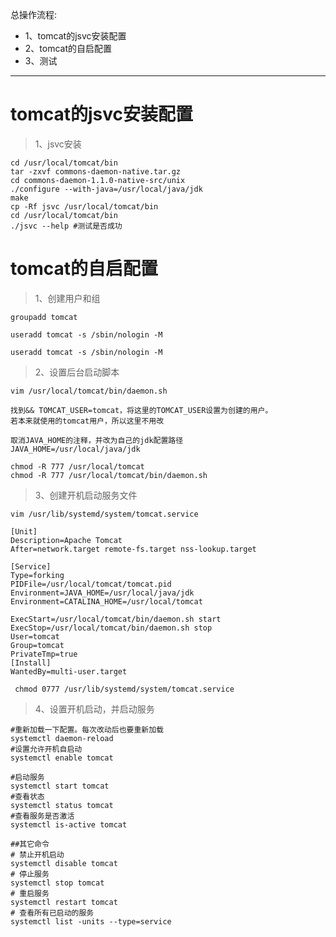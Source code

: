 总操作流程:
- 1、tomcat的jsvc安装配置
- 2、tomcat的自启配置
- 3、测试

***

# tomcat的jsvc安装配置

> 1、jsvc安装
```shell
cd /usr/local/tomcat/bin
tar -zxvf commons-daemon-native.tar.gz
cd commons-daemon-1.1.0-native-src/unix
./configure --with-java=/usr/local/java/jdk
make
cp -Rf jsvc /usr/local/tomcat/bin
cd /usr/local/tomcat/bin
./jsvc --help #测试是否成功
```

# tomcat的自启配置

>1、创建用户和组
```shell
groupadd tomcat

useradd tomcat -s /sbin/nologin -M

useradd tomcat -s /sbin/nologin -M 
```

>2、设置后台启动脚本
```shell
vim /usr/local/tomcat/bin/daemon.sh
```

```shell
找到&& TOMCAT_USER=tomcat，将这里的TOMCAT_USER设置为创建的用户。
若本来就使用的tomcat用户，所以这里不用改

取消JAVA_HOME的注释，并改为自己的jdk配置路径
JAVA_HOME=/usr/local/java/jdk
```

```
chmod -R 777 /usr/local/tomcat
chmod -R 777 /usr/local/tomcat/bin/daemon.sh
```

>3、创建开机启动服务文件

```
vim /usr/lib/systemd/system/tomcat.service
```

```
[Unit]
Description=Apache Tomcat
After=network.target remote-fs.target nss-lookup.target

[Service]
Type=forking
PIDFile=/usr/local/tomcat/tomcat.pid
Environment=JAVA_HOME=/usr/local/java/jdk
Environment=CATALINA_HOME=/usr/local/tomcat

ExecStart=/usr/local/tomcat/bin/daemon.sh start
ExecStop=/usr/local/tomcat/bin/daemon.sh stop
User=tomcat
Group=tomcat
PrivateTmp=true
[Install]
WantedBy=multi-user.target
```

```
 chmod 0777 /usr/lib/systemd/system/tomcat.service
```


>4、设置开机启动，并启动服务

```
#重新加载一下配置。每次改动后也要重新加载
systemctl daemon-reload
#设置允许开机自启动
systemctl enable tomcat 

#启动服务
systemctl start tomcat
#查看状态
systemctl status tomcat
#查看服务是否激活
systemctl is-active tomcat

##其它命令
# 禁止开机启动
systemctl disable tomcat
# 停止服务
systemctl stop tomcat
# 重启服务
systemctl restart tomcat
# 查看所有已启动的服务
systemctl list -units --type=service

```